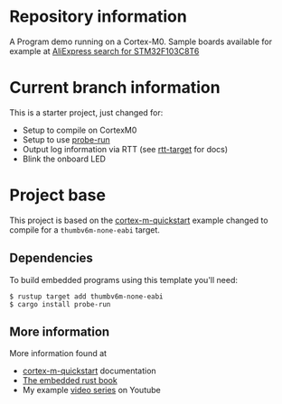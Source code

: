 # Repository information

A Program demo running on a Cortex-M0.
Sample boards available for example at 
[AliExpress search for STM32F103C8T6](https://www.aliexpress.com/wholesale?SearchText=stm32f103c8t6)

# Current branch information

This is a starter project, just changed for:
  - Setup to compile on CortexM0
  - Setup to use [probe-run](https://docs.rs/crate/probe-run/latest)
  - Output log information via RTT (see [rtt-target](https://docs.rs/rtt-target/latest/rtt_target/) for docs) 
  - Blink the onboard LED

# Project base

This project is based on the [cortex-m-quickstart](https://github.com/rust-embedded/cortex-m-quickstart)
example changed to compile for a `thumbv6m-none-eabi` target.

## Dependencies

To build embedded programs using this template you'll need:

``` console
$ rustup target add thumbv6m-none-eabi
$ cargo install probe-run
```

## More information

More information found at
  - [cortex-m-quickstart](https://github.com/rust-embedded/cortex-m-quickstart) documentation
  - [The embedded rust book](https://rust-embedded.github.io/book)
  - My example [video series](https://www.youtube.com/c/AndreiLitvinCa/videos) on Youtube
